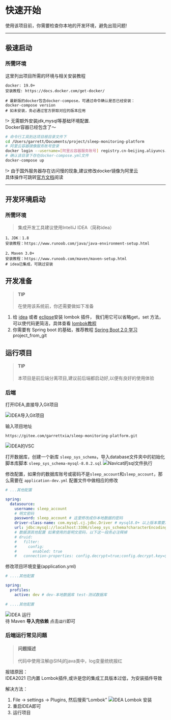# 快速开始

使用该项目前，你需要检查你本地的开发环境，避免出现问题!

----------

## 极速启动
### 所需环境
这里列出项目所需的环境与相关安装教程
```
docker: 19.0+
安装教程: https://docs.docker.com/get-docker/

# 最新版的docker包含docker-compose，可通过命令确认是否已经安装：
docker-compose version
# 如未安装，务必通过官方获取对应的版本应用
```

!> 无需额外安装jdk,mysql等基础环境配置.  
Docker容器已经包含了～

```bash
# 命令行工具到达项目根目录文件下
cd /Users/garrett/Documents/project/sleep-monitoring-platform
# 阿里云容器镜像服务账号登录
docker login --username=[阿里云容器服务账号] registry.cn-beijing.aliyuncs.com
# 确认该目录下存在docker-compose.yml文件
docker-compose up
```

!> 由于国外服务器存在访问慢的现象,建议修改docker镜像为阿里云   
具体操作可跳转[官方文档](https://help.aliyun.com/document_detail/60750.html)阅读

------

## 开发环境启动
### 所需环境
> 集成开发工具建议使用IntelliJ IDEA（简称idea）

```
1、JDK：1.8
安装教程：https://www.runoob.com/java/java-environment-setup.html

2、Maven 3.0+  
安装教程：https://www.runoob.com/maven/maven-setup.html
# idea已集成，可跳过安装
```

## 开发准备
> #### TIP
>
> 在使用该系统前，你还需要做如下准备

1. 给 [idea](https://blog.csdn.net/wochunyang/article/details/81736354)
或者 [eclipse](https://blog.csdn.net/magi1201/article/details/85995987)安装 lombok 插件，
我们用它可以省略get，set 方法，可以使代码更简洁，具体查看 [lombok教程](https://yuanrengu.com/2020/baec5dff.html)
2. 你需要有 Spring boot 的基础，推荐教程 [Spring Boot 2.0 学习](https://github.com/ityouknow/spring-boot-examples)
project_from_git

## 运行项目
> #### TIP
> 
> 本项目是前后端分离项目,建议前后端都启动好,以便有良好的使用体验

### 后端

打开IDEA,直接导入Git项目

![IDEA导入Git项目](http://sleepclound.ltd:9000/docs/quick_start/perject_from_git.png)

输入项目地址

```
https://gitee.com/garrettxia/sleep-monitoring-platform.git
```
![IDEA的VSC](http://sleepclound.ltd:9000/docs/quick_start/idea_vsc.jpg)

打开数据库，创建一个新库 `sleep_sys_schema`，导入database文件夹中的初始化脚本库脚本 `sleep_sys_schema-mysql-8.0.2.sql`
![Navicat的sql文件执行](http://sleepclound.ltd:9000/docs/quick_start/navicat_sql.png)

修改配置，如果你的数据库账号或密码不是`sleep_account`和`sleep_account`，那么需要在 `application-dev.yml` 配置文件中做相应的修改
```yaml
# ...其他配置

spring:
  datasource:
    username: sleep_account
	# 明文密码
    password: sleep_account # 这里修改成你本地数据的密码
    driver-class-name: com.mysql.cj.jdbc.Driver # mysql8.0+ 以上版本需要加 cj,否则 com.mysql.jdbc.Driver即可
    url: jdbc:mysql://localhost:3306/sleep_sys_schema?characterEncoding=UTF-8&useSSL=false&serverTimezone=UTC
    # 数据源其他配置 如果使用的是明文密码，以下这一段务必注释掉
    # druid:
    #   filter:
    #     config:
    #       enabled: true
    #   connection-properties: config.decrypt=true;config.decrypt.key=${public-key};druid.stat.mergeSql=true;druid.stat.slowSqlMillis=5000
```

修改项目环境变量(application.yml)
```yaml
# ....其他配置

spring:
  profiles:
    active: dev # dev-本地数据库 test-测试数据库
    
# ....其他配置
```

![IDEA 运行](http://sleepclound.ltd:9000/docs/quick_start/idea_run.png)  
待 Maven **导入完依赖** 点击`运行`即可

### 后端运行常见问题

> #### 问题描述  
> 代码中使用注解@Slf4j的java类中，log变量统统报红

报错原因：   
IDEA2021 已内置 Lombok插件,或许是您的集成工具版本过低，为安装插件导致

解决方法：
1. File → settings → Plugins, 然后搜索“Lombok”
![IDEA Lombok 安装](http://sleepclound.ltd:9000/docs/quick_start/idea_lombok_install.png)
2. 重启IDEA即可
3. 运行项目
